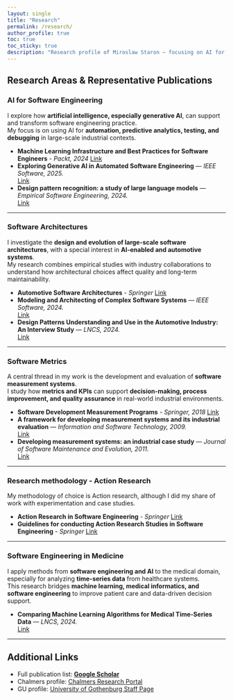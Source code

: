 ```yaml
---
layout: single
title: "Research"
permalink: /research/
author_profile: true
toc: true
toc_sticky: true
description: "Research profile of Miroslaw Staron — focusing on AI for SE, software architectures, software metrics, and software engineering in medicine."
---
```


## Research Areas & Representative Publications

### AI for Software Engineering
I explore how **artificial intelligence, especially generative AI**, can support and transform software engineering practice.  
My focus is on using AI for **automation, predictive analytics, testing, and debugging** in large-scale industrial contexts.

- **Machine Learning Infrastructure and Best Practices for Software Engineers** - *Packt, 2024*
  [Link](https://www.amazon.co.uk/Learning-Infrastructure-Practices-Software-Engineers-ebook/dp/B0CQG9K99S/ref=sr_1_1?dib=eyJ2IjoiMSJ9.ts2EDhbeglww5MdM_t5Uyg._-3_cfMs2_w2eBbfFcAwoXTSdeALGlBJSPykWxZivkg&dib_tag=se&keywords=9781837636945&linkCode=qs&qid=1756713698&s=books&sr=1-1)
- **Exploring Generative AI in Automated Software Engineering** — *IEEE Software, 2025.*  
  [Link](https://ieeexplore.ieee.org/stamp/stamp.jsp?arnumber=10952968)  
- **Design pattern recognition: a study of large language models** — *Empirical Software Engineering, 2024.*  
  [Link](https://link.springer.com/article/10.1007/s10664-025-10625-1)

---

### Software Architectures
I investigate the **design and evolution of large-scale software architectures**, with a special interest in **AI-enabled and automotive systems**.  
My research combines empirical studies with industry collaborations to understand how architectural choices affect quality and long-term maintainability.

- **Automotive Software Architectures** - *Springer*
  [Link](https://link.springer.com/content/pdf/10.1007/978-3-030-65939-4.pdf)
- **Modeling and Architecting of Complex Software Systems** — *IEEE Software, 2024.*  
  [Link](https://ieeexplore.ieee.org/stamp/stamp.jsp?arnumber=10493160)  
- **Design Patterns Understanding and Use in the Automotive Industry: An Interview Study** — *LNCS, 2024.*  
  [Link](https://drive.google.com/file/d/181TvxXpL5KypZGj1YR7xcZo8pgSow15_/view)

---

### Software Metrics
A central thread in my work is the development and evaluation of **software measurement systems**.  
I study how **metrics and KPIs** can support **decision-making, process improvement, and quality assurance** in real-world industrial environments.

- **Software Development Measurement Programs** - *Springer, 2018*
  [Link](https://link.springer.com/content/pdf/10.1007/978-3-319-91836-5.pdf)
- **A framework for developing measurement systems and its industrial evaluation** — *Information and Software Technology, 2009.*  
  [Link](https://www.sciencedirect.com/science/article/pii/S0950584908001419?casa_token=sAQX3dARjjQAAAAA:-ptBCPds-ekaSefiJySILnfgCPraOhbHie-vog30urYfaEWe9iqTnvSBwrG_fDU__cYYsLzxLA)  
- **Developing measurement systems: an industrial case study** — *Journal of Software Maintenance and Evolution, 2011.*  
  [Link](https://onlinelibrary.wiley.com/doi/pdf/10.1002/smr.470)

---
### Research methodology - Action Research
My methodology of choice is Action research, although I did my share of work with experimentation and case studies. 
- **Action Research in Software Engineering** - *Springer*
  [Link](https://link.springer.com/content/pdf/10.1007/978-3-030-32610-4.pdf)
- **Guidelines for conducting Action Research Studies in Software Engineering** - *Springer*
  [Link](https://www.e-informatyka.pl/index.php/einformatica/volumes/volume-2025/issue-1/article-5/)
---

### Software Engineering in Medicine
I apply methods from **software engineering and AI** to the medical domain, especially for analyzing **time-series data** from healthcare systems.  
This research bridges **machine learning, medical informatics, and software engineering** to improve patient care and data-driven decision support.

- **Comparing Machine Learning Algorithms for Medical Time-Series Data** — *LNCS, 2024.*  
  [Link](https://link.springer.com/chapter/10.1007/978-3-031-49266-2_14)  

---

## Additional Links
- Full publication list: **[Google Scholar](https://scholar.google.com/citations?user=oMZ1ucgAAAAJ)**  
- Chalmers profile: [Chalmers Research Portal](https://research.chalmers.se/person/miroslaw)  
- GU profile: [University of Gothenburg Staff Page](https://www.gu.se/en/about/find-staff/miroslawstaron)  
